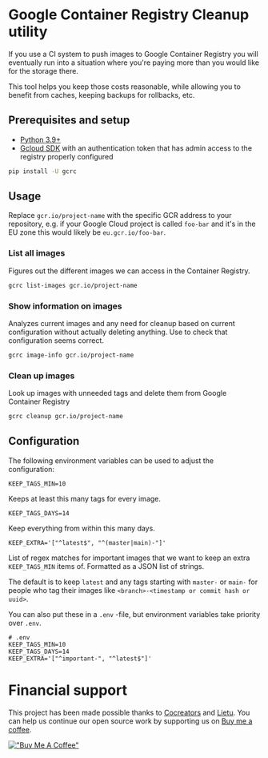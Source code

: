 # Google Container Registry Cleanup utility

If you use a CI system to push images to Google Container Registry you will eventually run into a situation where you're paying more than you would like for the storage there.

This tool helps you keep those costs reasonable, while allowing you to benefit from caches, keeping backups for rollbacks, etc.

## Prerequisites and setup

- [Python 3.9+](https://www.python.org/downloads/)
- [Gcloud SDK](https://cloud.google.com/sdk/docs/install) with an authentication token that has admin access to the registry properly configured

```bash
pip install -U gcrc
```

## Usage

Replace `gcr.io/project-name` with the specific GCR address to your repository, e.g. if your Google Cloud project is called `foo-bar` and it's in the EU zone this would likely be `eu.gcr.io/foo-bar`.

### List all images

Figures out the different images we can access in the Container Registry.

```bash
gcrc list-images gcr.io/project-name
```

### Show information on images

Analyzes current images and any need for cleanup based on current configuration without actually deleting anything. Use to check that configuration seems correct.

```bash
gcrc image-info gcr.io/project-name
```

### Clean up images

Look up images with unneeded tags and delete them from Google Container Registry

```bash
gcrc cleanup gcr.io/project-name
```

## Configuration

The following environment variables can be used to adjust the configuration:

```
KEEP_TAGS_MIN=10
```

Keeps at least this many tags for every image.

```
KEEP_TAGS_DAYS=14
```

Keep everything from within this many days.

```
KEEP_EXTRA='["^latest$", "^(master|main)-"]'
```

List of regex matches for important images that we want to keep an extra `KEEP_TAGS_MIN` items of. Formatted as a JSON list of strings.

The default is to keep `latest` and any tags starting with `master-` or `main-` for people who tag their images like `<branch>-<timestamp or commit hash or uuid>`.

You can also put these in a `.env` -file, but environment variables take priority over `.env`.

```
# .env
KEEP_TAGS_MIN=10
KEEP_TAGS_DAYS=14
KEEP_EXTRA='["^important-", "^latest$"]'
```

# Financial support

This project has been made possible thanks to [Cocreators](https://cocreators.ee) and [Lietu](https://lietu.net). You can help us continue our open source work by supporting us on [Buy me a coffee](https://www.buymeacoffee.com/cocreators).

[!["Buy Me A Coffee"](https://www.buymeacoffee.com/assets/img/custom_images/orange_img.png)](https://www.buymeacoffee.com/cocreators)
